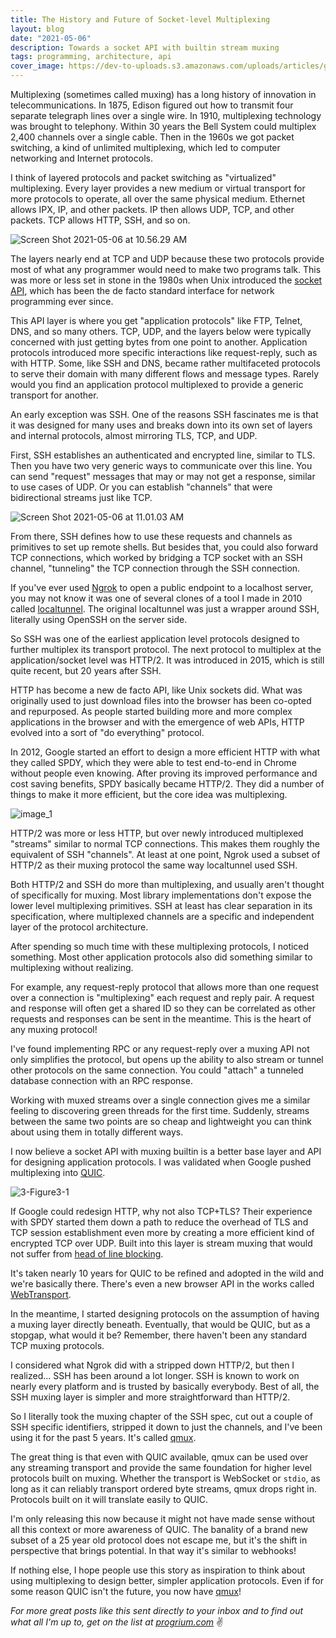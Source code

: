 ```yaml
---
title: The History and Future of Socket-level Multiplexing
layout: blog
date: "2021-05-06"
description: Towards a socket API with builtin stream muxing
tags: programming, architecture, api
cover_image: https://dev-to-uploads.s3.amazonaws.com/uploads/articles/gz7ym4o3m5mejcti3pah.png
---
```


Multiplexing (sometimes called muxing) has a long history of innovation in telecommunications. In 1875, Edison figured out how to transmit four separate telegraph lines over a single wire. In 1910, multiplexing technology was brought to telephony. Within 30 years the Bell System could multiplex 2,400 channels over a single cable. Then in the 1960s we got packet switching, a kind of unlimited multiplexing, which led to computer networking and Internet protocols. 

I think of layered protocols and packet switching as "virtualized" multiplexing. Every layer provides a new medium or virtual transport for more protocols to operate, all over the same physical medium. Ethernet allows IPX, IP, and other packets. IP then allows UDP, TCP, and other packets. TCP allows HTTP, SSH, and so on.

![Screen Shot 2021-05-06 at 10.56.29 AM](https://dev-to-uploads.s3.amazonaws.com/uploads/articles/7qqgzngwcbyt81uav77w.png) 

The layers nearly end at TCP and UDP because these two protocols provide most of what any programmer would need to make two programs talk. This was more or less set in stone in the 1980s when Unix introduced the [socket API](https://en.wikipedia.org/wiki/Berkeley_sockets), which has been the de facto standard interface for network programming ever since.

This API layer is where you get "application protocols" like FTP, Telnet, DNS, and so many others. TCP, UDP, and the layers below were typically concerned with just getting bytes from one point to another. Application protocols introduced more specific interactions like request-reply, such as with HTTP. Some, like SSH and DNS, became rather multifaceted protocols to serve their domain with many different flows and message types. Rarely would you find an application protocol multiplexed to provide a generic transport for another. 

An early exception was SSH. One of the reasons SSH fascinates me is that it was designed for many uses and breaks down into its own set of layers and internal protocols, almost mirroring TLS, TCP, and UDP. 

First, SSH establishes an authenticated and encrypted line, similar to TLS. Then you have two very generic ways to communicate over this line. You can send "request" messages that may or may not get a response, similar to use cases of UDP. Or you can establish "channels" that were bidirectional streams just like TCP. 

![Screen Shot 2021-05-06 at 11.01.03 AM](https://dev-to-uploads.s3.amazonaws.com/uploads/articles/tigca329wjs28z6mowf6.png)
 
From there, SSH defines how to use these requests and channels as primitives to set up remote shells. But besides that, you could also forward TCP connections, which worked by bridging a TCP socket with an SSH channel, "tunneling" the TCP connection through the SSH connection.

If you've ever used [Ngrok](https://ngrok.com/) to open a public endpoint to a localhost server, you may not know it was one of several clones of a tool I made in 2010 called [localtunnel](https://github.com/progrium/localtunnel/). The original localtunnel was just a wrapper around SSH, literally using OpenSSH on the server side. 

So SSH was one of the earliest application level protocols designed to further multiplex its transport protocol. The next protocol to multiplex at the application/socket level was HTTP/2. It was introduced in 2015, which is still quite recent, but 20 years after SSH. 

HTTP has become a new de facto API, like Unix sockets did. What was originally used to just download files into the browser has been co-opted and repurposed. As people started building more and more complex applications in the browser and with the emergence of web APIs, HTTP evolved into a sort of "do everything" protocol. 

In 2012, Google started an effort to design a more efficient HTTP with what they called SPDY, which they were able to test end-to-end in Chrome without people even knowing. After proving its improved performance and cost saving benefits, SPDY basically became HTTP/2. They did a number of things to make it more efficient, but the core idea was multiplexing. 

![image_1](https://dev-to-uploads.s3.amazonaws.com/uploads/articles/gso8h95hlmh3uegd61d3.png)
 
HTTP/2 was more or less HTTP, but over newly introduced multiplexed "streams" similar to normal TCP connections. This makes them roughly the equivalent of SSH "channels". At least at one point, Ngrok used a subset of HTTP/2 as their muxing protocol the same way localtunnel used SSH. 

Both HTTP/2 and SSH do more than multiplexing, and usually aren't thought of specifically for muxing. Most library implementations don't expose the lower level multiplexing primitives. SSH at least has clear separation in its specification, where multiplexed channels are a specific and independent layer of the protocol architecture.

After spending so much time with these multiplexing protocols, I noticed something. Most other application protocols also did something similar to multiplexing without realizing. 

For example, any request-reply protocol that allows more than one request over a connection is "multiplexing" each request and reply pair. A request and response will often get a shared ID so they can be correlated as other requests and responses can be sent in the meantime. This is the heart of any muxing protocol!

I've found implementing RPC or any request-reply over a muxing API not only simplifies the protocol, but opens up the ability to also stream or tunnel other protocols on the same connection. You could "attach" a tunneled database connection with an RPC response.

Working with muxed streams over a single connection gives me a similar feeling to discovering green threads for the first time. Suddenly, streams between the same two points are so cheap and lightweight you can think about using them in totally different ways. 

I now believe a socket API with muxing builtin is a better base layer and API for designing application protocols. I was validated when Google pushed multiplexing into [QUIC](https://en.wikipedia.org/wiki/QUIC).

![3-Figure3-1](https://dev-to-uploads.s3.amazonaws.com/uploads/articles/i58vx6qviqe4r6vpzo2g.png) 

If Google could redesign HTTP, why not also TCP+TLS? Their experience with SPDY started them down a path to reduce the overhead of TLS and TCP session establishment even more by creating a more efficient kind of encrypted TCP over UDP.  Built into this layer is stream muxing that would not suffer from [head of line blocking](https://en.wikipedia.org/wiki/Head-of-line_blocking). 

It's taken nearly 10 years for QUIC to be refined and adopted in the wild and we're basically there. There's even a new browser API in the works called [WebTransport](https://w3c.github.io/webtransport/). 

In the meantime, I started designing protocols on the assumption of having a muxing layer directly beneath. Eventually, that would be QUIC, but as a stopgap, what would it be? Remember, there haven't been any standard TCP muxing protocols.

I considered what Ngrok did with a stripped down HTTP/2, but then I realized... SSH has been around a lot longer. SSH is known to work on nearly every platform and is trusted by basically everybody. Best of all, the SSH muxing layer is simpler and more straightforward than HTTP/2. 

So I literally took the muxing chapter of the SSH spec, cut out a couple of SSH specific identifiers, stripped it down to just the channels, and I've been using it for the past 5 years. It's called [qmux](https://github.com/progrium/qmux).

The great thing is that even with QUIC available, qmux can be used over any streaming transport and provide the same foundation for higher level protocols built on muxing. Whether the transport is WebSocket or `stdio`, as long as it can reliably transport ordered byte streams, qmux drops right in. Protocols built on it will translate easily to QUIC.

I'm only releasing this now because it might not have made sense without all this context or more awareness of QUIC. The banality of a brand new subset of a 25 year old protocol does not escape me, but it's the shift in perspective that brings potential. In that way it's similar to webhooks!

If nothing else, I hope people use this story as inspiration to think about using multiplexing to design better, simpler application protocols. Even if for some reason QUIC isn't the future, you now have [qmux](https://github.com/progrium/qmux)!

*For more great posts like this sent directly to your inbox and to find out what all I'm up to, get on the list at [progrium.com](http://progrium.com)* ✌️